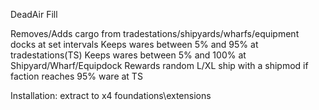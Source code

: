 DeadAir Fill

Removes/Adds cargo from tradestations/shipyards/wharfs/equipment docks at set intervals
Keeps wares between 5% and 95% at tradestations(TS)
Keeps wares between 5% and 100% at Shipyard/Wharf/Equipdock
Rewards random L/XL ship with a shipmod if faction reaches 95% ware at TS

Installation: extract to x4 foundations\extensions